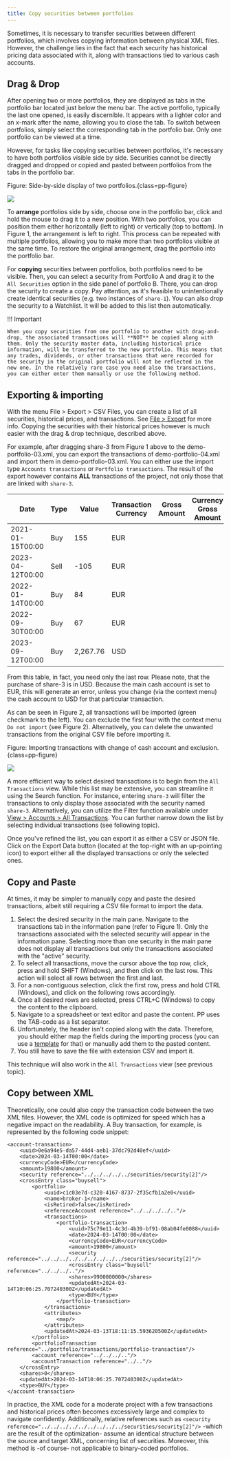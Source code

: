 ```yaml
---
title: Copy securities between portfolios
---
```

Sometimes, it is necessary to transfer securities between different portfolios, which involves copying information between physical XML files. However, the challenge lies in the fact that each security has historical pricing data associated with it, along with transactions tied to various cash accounts.

## Drag & Drop

After opening two or more portfolios, they are displayed as tabs in the portfolio bar located just below the menu bar. The active portfolio, typically the last one opened, is easily discernible. It appears with a lighter color and an x-mark after the name, allowing you to close the tab. To switch between portfolios, simply select the corresponding tab in the portfolio bar. Only one portfolio can be viewed at a time.

However, for tasks like copying securities between portfolios, it's necessary to have both portfolios visible side by side. Securities cannot be directly dragged and dropped or copied and pasted between portfolios from the tabs in the portfolio bar.

Figure: Side-by-side display of two portfolios.{class=pp-figure}

![](./images/portfolios-side-by-side.png)

To **arrange** portfolios side by side, choose one in the portfolio bar, click and hold the mouse to drag it to a new position. With two portfolios, you can position them either horizontally (left to right) or vertically (top to bottom). In Figure 1, the arrangement is left to right. This process can be repeated with multiple portfolios, allowing you to make more than two portfolios visible at the same time. To restore the original arrangement, drag the portfolio into the portfolio bar.

For **copying** securities between portfolios, both portfolios need to be visible. Then, you can select a security from Portfolio A and drag it to the `All Securities` option in the side panel of portfolio B. There, you can drop the security to create a copy. Pay attention, as it's feasible to unintentionally create identical securities (e.g. two instances of `share-1`). You can also drop the security to a Watchlist. It will be added to this list then automatically.

!!! Important
    
    When you copy securities from one portfolio to another with drag-and-drop, the associated transactions will **NOT** be copied along with them. Only the security master data, including historical price information, will be transferred to the new portfolio. This means that any trades, dividends, or other transactions that were recorded for the security in the original portfolio will not be reflected in the new one. In the relatively rare case you need also the transactions, you can either enter them manually or use the following method.

## Exporting & importing

With the menu File > Export > CSV Files, you can create a list of all securities, historical prices, and transactions. See [File > Export](../reference/file/export.md) for more info. Copying the securities with their historical prices however is much easier with the drag & drop technique, described above.

For example, after dragging share-3 from Figure 1 above to the demo-portfolio-03.xml, you can export the transactions of demo-portfolio-04.xml and import them in demo-portfolio-03.xml. You can either use the import type `Accounts transactions` or `Portfolio transactions`. The result of the export however contains **ALL** transactions of the project, not only those that are linked with `share-3`. 

| Date | Type | Value | Transaction Currency | Gross Amount | Currency Gross Amount | Exchange Rate | Fees | Taxes | Shares | ISIN | WKN | Ticker Symbol | Security Name | Note |
| --- | --- | --- | --- | --- | --- | --- | --- | --- | --- | --- | --- | --- | --- | --- |
| 2021-01-15T00:00 | Buy | 155 | EUR |  |  |  | 3 | 2 | 10 |  |  | DTE.DE | share-1 | 2 |
| 2023-04-12T00:00 | Sell | -105 | EUR |  |  |  | 5 | 2 | 5 |  |  | DTE.DE | share-1 | 8 |
| 2022-01-14T00:00 | Buy | 84 | EUR |  |  |  | 3 | 1 | 5 |  |  | DTE.DE | share-1 | 4 |
| 2022-09-30T00:00 | Buy | 67 | EUR |  |  |  | 2 | 1 | 8 |  |  | TMV.DE | share-2 | 6 |
| 2023-09-12T00:00 | Buy | 2,267.76 | USD |  |  |  | 14 | 6 | 4 |  |  | ADBE | share-3 | 10-copy |

From this table, in fact, you need only the last row. Please note, that the purchase of share-3 is in USD. Because the main cash account is set to EUR, this will generate an error, unless you change (via the context menu) the cash account to USD for that particular transaction.

As can be seen in Figure 2, all transactions will be imported (green checkmark to the left). You can exclude the first four with the context menu `Do not import` (see Figure 2). Alternatively, you can delete the unwanted transactions from the original CSV file before importing it. 

Figure: Importing transactions with change of cash account and exclusion. {class=pp-figure}

![](images/copy-securities-import-transactions.png)

A more efficient way to select desired transactions is to begin from the `All Transactions` view. While this list may be extensive, you can streamline it using the Search function. For instance, entering `share-3` will filter the transactions to only display those associated with the security named `share-3`. Alternatively, you can utilize the Filter function available under [View > Accounts > All Transactions](../reference/view/accounts/all-transactions.md).  You can further narrow down the list by selecting individual transactions (see following topic). 

Once you've refined the list, you can export it as either a CSV or JSON file. Click on the Export Data button (located at the top-right with an up-pointing icon) to export either all the displayed transactions or only the selected ones.

## Copy and Paste

At times, it may be simpler to manually copy and paste the desired transactions, albeit still requiring a CSV file format to import the data.

1. Select the desired security in the main pane. Navigate to the transactions tab in the information pane (refer to Figure 1). Only the transactions associated with the selected security will appear in the information pane. Selecting more than one security in the main pane does not display all transactions but only the transactions associated with the "active" security.
2. To select all transactions, move the cursor above the top row, click, press and hold SHIFT (Windows), and then click on the last row. This action will select all rows between the first and last.
3. For a non-contiguous selection, click the first row, press and hold CTRL (Windows), and click on the following rows accordingly.
4. Once all desired rows are selected, press CTRL+C (Windows) to copy the content to the clipboard.
5. Navigate to a spreadsheet or text editor and paste the content. PP uses the TAB-code as a list separator.
6. Unfortunately, the header isn't copied along with the data. Therefore, you should either map the fields during the importing process (you can use a [template](../reference/file/import.md#csv-files-comma-separated-values) for that) or manually add them to the pasted content.
7. You still have to save the file with extension CSV and import it.

This technique will also work in the `All Transactions` view (see previous topic).


## Copy between XML

Theoretically, one could also copy the transaction code between the two XML files. However, the XML code is optimized for speed which has a negative impact on the readability. A Buy transaction, for example, is represented by the following code snippet:
```
<account-transaction>
    <uuid>0e6a94e5-da57-44d4-aeb1-37dc792d40ef</uuid>
    <date>2024-03-14T00:00</date>
    <currencyCode>EUR</currencyCode>
    <amount>19800</amount>
    <security reference="../../../../../securities/security[2]"/>
    <crossEntry class="buysell">
        <portfolio>
            <uuid>c1c03e7d-c320-4167-8737-2f35cfb1a2e0</uuid>
            <name>broker-1</name>
            <isRetired>false</isRetired>
            <referenceAccount reference="../../../../.."/>
            <transactions>
                <portfolio-transaction>
                    <uuid>75c79e11-4c3d-4b39-bf91-08ab04fe0088</uuid>
                    <date>2024-03-14T00:00</date>
                    <currencyCode>EUR</currencyCode>
                    <amount>19800</amount>
                    <security reference="../../../../../../../../../securities/security[2]"/>
                    <crossEntry class="buysell" reference="../../../.."/>
                    <shares>9900000000</shares>
                    <updatedAt>2024-03-14T10:06:25.707240300Z</updatedAt>
                    <type>BUY</type>
                </portfolio-transaction>
            </transactions>
            <attributes>
                <map/>
            </attributes>
            <updatedAt>2024-03-13T18:11:15.593620500Z</updatedAt>
        </portfolio>
        <portfolioTransaction reference="../portfolio/transactions/portfolio-transaction"/>
        <account reference="../../../.."/>
        <accountTransaction reference="../.."/>
    </crossEntry>
    <shares>0</shares>
    <updatedAt>2024-03-14T10:06:25.707240300Z</updatedAt>
    <type>BUY</type>
</account-transaction>

```
In practice, the XML code for a moderate project with a few transactions and historical prices often becomes excessively large and complex to navigate confidently. Additionally, relative references such as `<security reference="../../../../../../../../../securities/security[2]"/>` -which are the result of the optimization- assume an identical structure between the source and target XML, concerning list of securities. Moreover, this method is -of course- not applicable to binary-coded portfolios.

